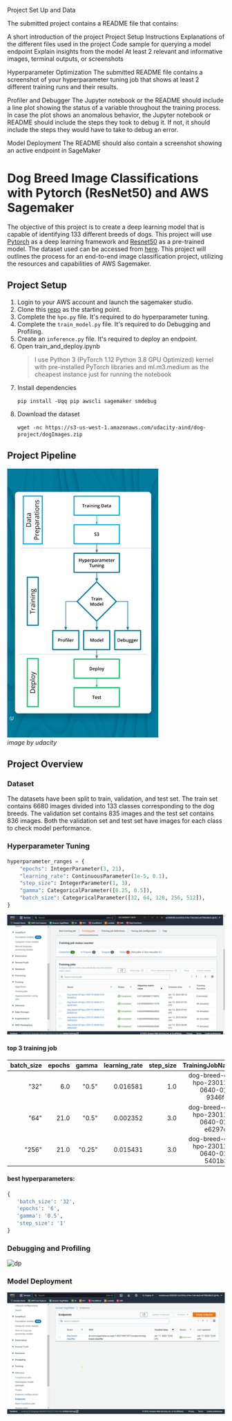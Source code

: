 Project Set Up and Data

The submitted project contains a README file that contains:

A short introduction of the project
Project Setup Instructions
Explanations of the different files used in the project
Code sample for querying a model endpoint
Explain insights from the model
At least 2 relevant and informative images, terminal outputs, or screenshots

Hyperparameter Optimization
The submitted README file contains a screenshot of your hyperparameter tuning job that shows at least 2 different training runs and their results.

Profiler and Debugger
The Jupyter notebook or the README should include a line plot showing the status of a variable throughout the training process.
In case the plot shows an anomalous behavior, the Jupyter notebook or README should include the steps they took to debug it. If not, it should include the steps they would have to take to debug an error.

Model Deployment
The README should also contain a screenshot showing an active endpoint in SageMaker

# Dog Breed Image Classifications with Pytorch (ResNet50) and AWS Sagemaker

The objective of this project is to create a deep learning model that is capable of identifying 133 different breeds of dogs. This project will use [Pytorch](https://pytorch.org/) as a deep learning framework and [Resnet50](https://pytorch.org/vision/main/models/generated/torchvision.models.resnet50.html) as a pre-trained model. The dataset used can be accessed from [here](https://s3-us-west-1.amazonaws.com/udacity-aind/dog-project/dogImages.zip). This project will outlines the process for an end-to-end image classification project, utilizing the resources and capabilities of AWS Sagemaker.

## Project Setup
1. Login to your AWS account and launch the sagemaker studio.
2. Clone this [repo](https://github.com/udacity/CD0387-deep-learning-topics-within-computer-vision-nlp-project-starter) as the starting point.
3. Complete the `hpo.py` file. It's required to do hyperparameter tuning.
4. Complete the `train_model.py` file. It's required to do Debugging and Profiling.
5. Create an `inference.py` file. It's required to deploy an endpoint.
6. Open train_and_deploy.ipynb
   >I use Python 3 (PyTorch 1.12 Python 3.8 GPU Optimized) kernel with pre-installed PyTorch libraries and ml.m3.medium as the cheapest instance just for running the notebook
7. Install dependencies
   ```
   pip install -Uqq pip awscli sagemaker smdebug
   ```
8. Download the dataset
   ```
   wget -nc https://s3-us-west-1.amazonaws.com/udacity-aind/dog-project/dogImages.zip
   ```  

## Project Pipeline
<div align='left'>
   <img src="./src/img/1-project-diagrams.png" alt="pipeline"style="width: 350px;"/>
</div>
<div>
   <em>image by udacity</em>
<div>



## Project Overview

### Dataset
The datasets have been split to train, validation, and test set. The train set contains 6680 images divided into 133 classes corresponding to the dog breeds. The validation set contains 835 images and the test set contains 836 images. Both the validation set and test set have images for each class to check model performance.

### Hyperparameter Tuning
```python
hyperparameter_ranges = {
    "epochs": IntegerParameter(3, 21),
    "learning_rate": ContinuousParameter(1e-5, 0.1),
    "step_size": IntegerParameter(1, 3),
    "gamma": CategoricalParameter([0.25, 0.5]),
    "batch_size": CategoricalParameter([32, 64, 128, 256, 512]),
}
```
<div align='left'>
   <img src="src/img/2-hpo_crop.png" alt="hpo"style="width: 720;"/>
</div>

#### top 3 training job
  
| batch_size | epochs | gamma | learning_rate | step_size | TrainingJobName | TrainingJobStatus | FinalObjectiveValue | TrainingStartTime | TrainingEndTime | TrainingElapsedTimeSeconds |  |
|---:|---:|---:|---:|---:|---:|---:|---:|---:|---:|---:|---|
| "32" | 6.0 | "0.5" | 0.016581 | 1.0 | dog-breed-clf-hpo-230113-0640-018-9346f6ce | Completed | 0.8754 | 2023-01-13 08:14:08+00:00 | 2023-01-13 08:22:36+00:00 | 508.0 |  |
| "64" | 21.0 | "0.5" | 0.002352 | 3.0 | dog-breed-clf-hpo-230113-0640-011-e6297d35 | Completed | 0.8743 | 2023-01-13 07:30:34+00:00 | 2023-01-13 07:56:12+00:00 | 1538.0 |  |
| "256" | 21.0 | "0.25" | 0.015431 | 3.0 | dog-breed-clf-hpo-230113-0640-016-5401b3c0 | Completed | 0.8659 | 2023-01-13 08:00:47+00:00 | 2023-01-13 08:27:09+00:00 | 1582.0 |  |

#### best hyperparameters:
```python
{
   'batch_size': '32',
   'epochs': '6',
   'gamma': '0.5',
   'step_size': '1'
}
```
### Debugging and Profiling
![dp]()
### Model Deployment
![endpoint](src/img/3-endpoint_crop.png)